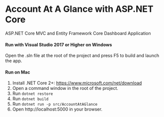 # Account At A Glance with ASP.NET Core

ASP.NET Core MVC and Entity Framework Core Dashboard Application

#### Run with Visual Studio 2017 or Higher on Windows

Open the .sln file at the root of the project and press F5 to build and launch the app.

#### Run on Mac

1. Install .NET Core 2+: https://www.microsoft.com/net/download
1. Open a command window in the root of the project.
1. Run `dotnet restore`
1. Run `dotnet build`
1. Run `dotnet run -p src/AccountAtAGlance`
1. Open http://localhost:5000 in your browser.

